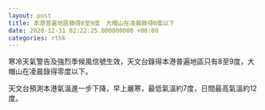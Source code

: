 ```yaml
---
layout: post
title: 本港普遍地區錄得8至9度　大帽山在凌晨錄得0度以下
date: 2020-12-31 02:22:25.000000000 +08:00
categories: rthk
---
```


寒冷天氣警告及強烈季候風信號生效，天文台錄得本港普遍地區只有8至9度，大帽山在凌晨錄得零度以下。

天文台預測本港氣溫進一步下降，早上嚴寒，最低氣溫約7度，日間最高氣溫約12度。
